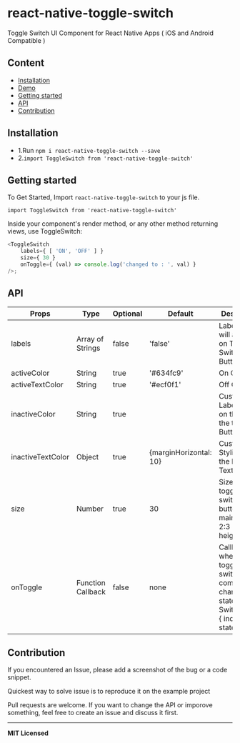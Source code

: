 # react-native-toggle-switch
Toggle Switch UI Component for React Native Apps ( iOS and Android Compatible )

## Content

- [Installation](#installation)
- [Demo](#demo)
- [Getting started](#getting-started)
- [API](#api)
- [Contribution](#contribution)

## Installation

* 1.Run `npm i react-native-toggle-switch --save`
* 2.`import ToggleSwitch from 'react-native-toggle-switch'`    

<!-- ## Demo  
* [Example](https://github.com/aminebenkeroum/toggle-switch-react-native/tree/master/example)

![Screenshots](https://raw.githubusercontent.com/aminebenkeroum/toggle-switch-react-native/master/example/Screenshots/Screenshot.gif) -->

## Getting started  

To Get Started, Import `react-native-toggle-switch` to your js file.   

`import ToggleSwitch from 'react-native-toggle-switch'`  

Inside your component's render method, or any other method returning views, use ToggleSwitch:   

```javascript
<ToggleSwitch
    labels={ [ 'ON', 'OFF' ] }
    size={ 30 }
    onToggle={ (val) => console.log('changed to : ', val) }
/>;
```

## API

Props              | Type     | Optional | Default     | Description
----------------- | -------- | -------- | ----------- | -----------
labels  | Array of Strings  | false | 'false'  |   Label which will appear on Toggle Switch Buttons
activeColor | String |true |  '#634fc9' | On Color
activeTextColor  |  String | true | '#ecf0f1' | Off Color
inactiveColor | String| true |   | Custom Label Text on the Left of the toggle Button
inactiveTextColor | Object | true | {marginHorizontal: 10}  | Custom Styling for the Label Text View
size | Number | true |  30 | Size of the toggle switch button, maintains a 2:3 ratio of height:width
onToggle | Function Callback | false |  none | Callback when the toggle switch component changes the state, Param: SwitchObject { index, label, state }

## Contribution

If you encountered an Issue, please add a screenshot of the bug or a code snippet. 

Quickest way to solve issue is to reproduce it on the example project

Pull requests are welcome. If you want to change the API or imporove something, feel free to create an issue and discuss it first.

---

**MIT Licensed**